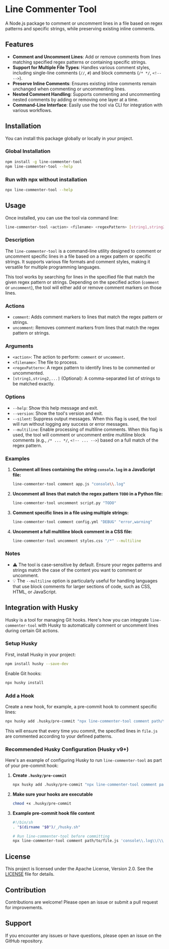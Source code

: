 
# Line Commenter Tool

A Node.js package to comment or uncomment lines in a file based on regex patterns and specific strings, while preserving existing inline comments.

## Features

- **Comment and Uncomment Lines**: Add or remove comments from lines matching specified regex patterns or containing specific strings.
- **Support for Multiple File Types**: Handles various comment styles, including single-line comments (`//`, `#`) and block comments (`/* */`, `<!-- -->`).
- **Preserve Inline Comments**: Ensures existing inline comments remain unchanged when commenting or uncommenting lines.
- **Nested Comment Handling**: Supports commenting and uncommenting nested comments by adding or removing one layer at a time.
- **Command-Line Interface**: Easily use the tool via CLI for integration with various workflows.

## Installation

You can install this package globally or locally in your project.

### Global Installation

```bash
npm install -g line-commenter-tool
npm line-commenter-tool --help
```

### Run with npx without installation

```bash
npx line-commenter-tool --help
```

## Usage

Once installed, you can use the tool via command line:

```bash
line-commenter-tool <action> <filename> <regexPattern> [string1,string2,...]
```

### Description

The `line-commenter-tool` is a command-line utility designed to comment or uncomment specific lines in a file based on a regex pattern or specific strings. It supports various file formats and comment styles, making it versatile for multiple programming languages.

This tool works by searching for lines in the specified file that match the given regex pattern or strings. Depending on the specified action (`comment` or `uncomment`), the tool will either add or remove comment markers on those lines.

### Actions

- `comment`: Adds comment markers to lines that match the regex pattern or strings.
- `uncomment`: Removes comment markers from lines that match the regex pattern or strings.

### Arguments

- `<action>`: The action to perform: `comment` or `uncomment`.
- `<filename>`: The file to process.
- `<regexPattern>`: A regex pattern to identify lines to be commented or uncommented.
- `[string1,string2,...]` (Optional): A comma-separated list of strings to be matched exactly.

### Options

- `--help`: Show this help message and exit.
- `--version`: Show the tool\'s version and exit.
- `--silent`: Suppress output messages. When this flag is used, the tool will run without logging any success or error messages.
- `--multiline`: Enable processing of multiline comments. When this flag is used, the tool will comment or uncomment entire multiline block comments (e.g., `/* ... */`, `<!-- ... -->`) based on a full match of the regex pattern.

### Examples

1. **Comment all lines containing the string `console.log` in a JavaScript file:**
   ```bash
   line-commenter-tool comment app.js "console\\.log"
   ```

2. **Uncomment all lines that match the regex pattern `TODO` in a Python file:**
   ```bash
   line-commenter-tool uncomment script.py "TODO"
   ```

3. **Comment specific lines in a file using multiple strings:**
   ```bash
   line-commenter-tool comment config.yml "DEBUG" "error,warning"
   ```

4. **Uncomment a full multiline block comment in a CSS file:**
   ```bash
   line-commenter-tool uncomment styles.css "/*" --multiline
   ```

### Notes

- ⚠️ The tool is case-sensitive by default. Ensure your regex patterns and strings match the case of the content you want to comment or uncomment.
- 💡 The `--multiline` option is particularly useful for handling languages that use block comments for larger sections of code, such as CSS, HTML, or JavaScript.

## Integration with Husky

Husky is a tool for managing Git hooks. Here\'s how you can integrate `line-commenter-tool` with Husky to automatically comment or uncomment lines during certain Git actions.

### Setup Husky

First, install Husky in your project:

```bash
npm install husky --save-dev
```

Enable Git hooks:

```bash
npx husky install
```

### Add a Hook

Create a new hook, for example, a pre-commit hook to comment specific lines:

```bash
npx husky add .husky/pre-commit "npx line-commenter-tool comment path/to/file.js 'console\\.log\\(\\)' 'TODO'"
```

This will ensure that every time you commit, the specified lines in `file.js` are commented according to your defined patterns.

### Recommended Husky Configuration (Husky v9+)

Here\'s an example of configuring Husky to run `line-commenter-tool` as part of your pre-commit hook:

1. **Create `.husky/pre-commit`**

   ```bash
   npx husky add .husky/pre-commit "npx line-commenter-tool comment path/to/file.js 'console\\.log\\(\\)' 'TODO'"
   ```

2. **Make sure your hooks are executable**

   ```bash
   chmod +x .husky/pre-commit
   ```

3. **Example pre-commit hook file content**

   ```bash
   #!/bin/sh
   . "$(dirname "$0")/_/husky.sh"

   # Run line-commenter-tool before committing
   npx line-commenter-tool comment path/to/file.js 'console\\.log\\(\\)' 'TODO'
   ```

## License

This project is licensed under the Apache License, Version 2.0. See the [LICENSE](LICENSE) file for details.

## Contribution

Contributions are welcome! Please open an issue or submit a pull request for improvements.

## Support

If you encounter any issues or have questions, please open an issue on the GitHub repository.
